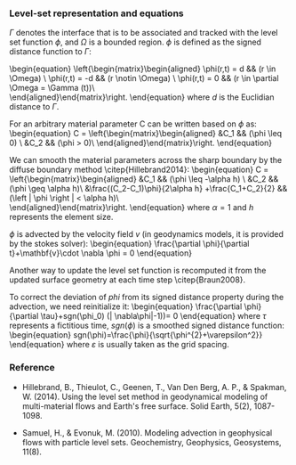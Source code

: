 ### Level-set representation and equations

$\Gamma$ denotes the interface that is to be associated and tracked with the level set function $\phi$, and $\Omega$ is a bounded region. $\phi$ is defined as the signed distance function to $\Gamma$:

\begin{equation}
\left\{\begin{matrix}\begin{aligned}
		\phi(r,t) = d && (r \in \Omega) \\ 
		\phi(r,t) = -d && (r \notin \Omega) \\ 
		\phi(r,t) = 0 && (r \in \partial \Omega = \Gamma (t))\\  
\end{aligned}\end{matrix}\right.
\end{equation}
where $d$ is the Euclidian distance to $\Gamma$.

For an arbitrary material parameter C can be written based on $\phi$ as:
\begin{equation}
C = \left\{\begin{matrix}\begin{aligned}
		&C_1     && (\phi \leq 0) \\ 
		&C_2  && (\phi > 0)\\ 
\end{aligned}\end{matrix}\right.
\end{equation}

We can smooth the material parameters across the sharp boundary by the diffuse boundary method \citep{Hillebrand2014}:
\begin{equation}
		C = \left\{\begin{matrix}\begin{aligned}
		&C_1     && (\phi \leq -\alpha h) \\ 
		&C_2  && (\phi \geq \alpha h)\\ 
		&\frac{(C_2-C_1)\phi}{2\alpha h} +\frac{C_1+C_2}{2} && (\left | \phi \right | < \alpha h)\\  
\end{aligned}\end{matrix}\right.
\end{equation}
where  $\alpha = 1$ and $h$ represents the element size.

$\phi$ is advected by the velocity field $v$ (in geodynamics models, it is provided by the stokes solver):
\begin{equation}
\frac{\partial \phi}{\partial t}+\mathbf{v}\cdot \nabla \phi = 0
\end{equation}

Another way to update the level set function is recomputed it from the updated surface geometry at each time step \citep{Braun2008}.

To correct the deviation of $phi$ from its signed distance property during the advection, we need reinitialize it:
\begin{equation}
\frac{\partial \phi}{\partial \tau}+sgn(\phi_0) (| \nabla\phi|-1))= 0
\end{equation}
where $\tau$ represents a fictitious time, $sgn(\phi)$ is a smoothed signed distance function:
\begin{equation}
sgn(\phi)=\frac{\phi}{\sqrt{\phi^{2}+\varepsilon^2}}
\end{equation}
where $\varepsilon$ is usually taken as the grid spacing.


### Reference
- Hillebrand, B., Thieulot, C., Geenen, T., Van Den Berg, A. P., & Spakman, W. (2014). Using the level set method in geodynamical modeling of multi-material flows and Earth's free surface. Solid Earth, 5(2), 1087-1098.

- Samuel, H., & Evonuk, M. (2010). Modeling advection in geophysical flows with particle level sets. Geochemistry, Geophysics, Geosystems, 11(8).